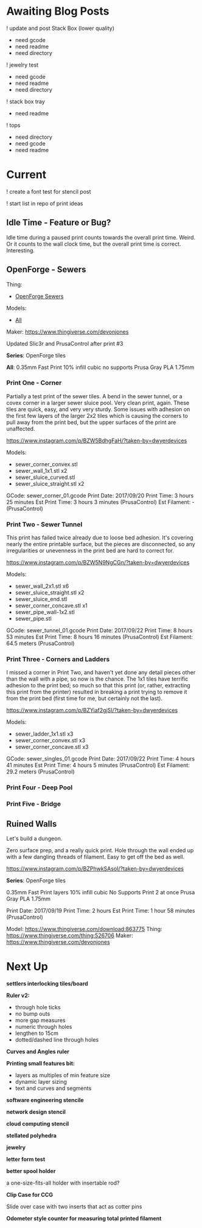 # Awaiting Blog Posts

! update and post Stack Box (lower quality) 
 - need gcode
 - need readme
 - need directory


! jewelry test
 - need gcode
 - need readme
 - need directory
 
! stack box tray
 - need readme
 
! tops
 - need directory
 - need gcode
 - need readme


# Current

! create a font test for stencil post

! start list in repo of print ideas


## Idle Time - Feature or Bug? 

Idle time during a paused print counts towards the overall print time. Weird. Or it counts to the wall clock time, but the
overall print time is correct. Interesting.


## OpenForge - Sewers

Thing: 

 - [OpenForge Sewers](https://www.thingiverse.com/thing:922445)

 
Models: 

 - [All](https://www.thingiverse.com/thing:922445/zip)
 
Maker: https://www.thingiverse.com/devonjones


Updated Slic3r and PrusaControl after print #3

**Series**: OpenForge tiles

**All**:
0.35mm Fast Print
10% infill cubic
no supports
Prusa Gray PLA 1.75mm

### Print One - Corner

Partially a test print of the sewer tiles. A bend in the sewer tunnel, or a covex
corner in a larger sewer sluice pool. Very clean print, again. These tiles are quick,
easy, and very very sturdy. Some issues with adhesion on the first few layers of the
larger 2x2 tiles which is causing the corners to pull away from the print bed, but the
upper surfaces of the print are unaffected.

https://www.instagram.com/p/BZW5BdhgFaH/?taken-by=dwyerdevices

Models: 

 - sewer_corner_convex.stl
 - sewer_wall_1x1.stl x2
 - sewer_sluice_curved.stl
 - sewer_sluice_straight.stl x2

GCode: sewer_corner_01.gcode
Print Date: 2017/09/20
Print Time: 3 hours 25 minutes
Est Print Time: 3 hours 3 minutes (PrusaControl)
Est Filament: - (PrusaControl)

### Print Two - Sewer Tunnel

This print has failed twice already due to loose bed adhesion. It's covering nearly
the entire printable surface, but the pieces are disconnected, so any irregularities
or unevenness in the print bed are hard to correct for.

https://www.instagram.com/p/BZW5N9NgCGn/?taken-by=dwyerdevices

Models:

 - sewer_wall_2x1.stl x6
 - sewer_sluice_straight.stl x2
 - sewer_sluice_end.stl
 - sewer_corner_concave.stl x1
 - sewer_pipe_wall-1x2.stl
 - sewer_pipe.stl

GCode: sewer_tunnel_01.gcode
Print Date: 2017/09/22
Print Time: 8 hours 53 minutes
Est Print Time: 8 hours 16 minutes (PrusaControl)
Est Filament: 64.5 meters (PrusaControl)

### Print Three - Corners and Ladders

I missed a corner in Print Two, and haven't yet done any detail pieces other than the
wall with a pipe, so now is the chance. The 1x1 tiles have terrific adhesion to the
print bed; so much so that this print (or, rather, extracting this print from the
printer) resulted in breaking a print trying to remove it from the print bed (first time
for me, but certainly not the last).

https://www.instagram.com/p/BZYiaf2gjSI/?taken-by=dwyerdevices

Models:

 - sewer_ladder_1x1.stl x3
 - sewer_corner_convex.stl x3
 - sewer_corner_concave.stl x3

GCode: sewer_singles_01.gcode
Print Date: 2017/09/22
Print Time: 4 hours 41 minutes
Est Print Time: 4 hours 5 minutes (PrusaControl)
Est Filament: 29.2 meters (PrusaControl)

### Print Four - Deep Pool


### Print Five - Bridge


## Ruined Walls

Let's build a dungeon.

Zero surface prep, and a really quick print. Hole through the wall ended up with a few dangling
threads of filament. Easy to get off the bed as well.

https://www.instagram.com/p/BZPhwkSAsoI/?taken-by=dwyerdevices

**Series**: OpenForge tiles

0.35mm Fast Print layers
10% infill cubic
No Supports
Print 2 at once
Prusa Gray PLA 1.75mm

Print Date: 2017/09/19
Print Time: 2 hours
Est Print Time: 1 hour 58 minutes (PrusaControl)

Model: https://www.thingiverse.com/download:863775
Thing: https://www.thingiverse.com/thing:526706
Maker: https://www.thingiverse.com/devonjones


# Next Up


**settlers interlocking tiles/board**


**Ruler v2:**
- through hole ticks
- no bump outs
 - more gap measures
- numeric through holes
- lengthen to 15cm
- dotted/dashed line through holes

**Curves and Angles ruler**

**Printing small features bit:**
- layers as multiples of min feature size
- dynamic layer sizing
- text and curves and segments

**software engineering stencile**

**network design stencil**

**cloud computing stencil**

**stellated polyhedra**
 
**jewelry**

**letter form test**

**better spool holder**

 a one-size-fits-all holder with insertable rod?
 
**Clip Case for CCG**

Slide over case with two inserts that act as cotter pins

**Odometer style counter for measuring total printed filament**
